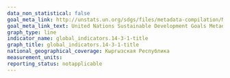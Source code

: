 ```yaml
---
data_non_statistical: false
goal_meta_link: http://unstats.un.org/sdgs/files/metadata-compilation/Metadata-Goal-14.pdf
goal_meta_link_text: United Nations Sustainable Development Goals Metadata (pdf 288kB)
graph_type: line
indicator_name: global_indicators.14-3-1-title
graph_title: global_indicators.14-3-1-title
national_geographical_coverage: Кыргызская Республика
measurement_units: 
reporting_status: notapplicable
---
```


